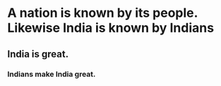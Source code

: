 # A nation is known by its people. Likewise India is known by Indians
## India is great.
### Indians make India great.
